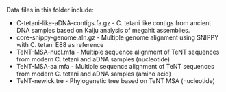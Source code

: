 Data files in this folder include:

* C-tetani-like-aDNA-contigs.fa.gz - C. tetani like contigs from ancient DNA samples based on Kaiju analysis of megahit assemblies.
* core-snippy-genome.aln.gz - Multiple genome alignment using SNIPPY with C. tetani E88 as reference
* TeNT-MSA-nucl.mfa - Multiple sequence alignment of TeNT sequences from modern C. tetani and aDNA samples (nucleotide)
* TeNT-MSA-aa.mfa - Multiple sequence alignment of TeNT sequences from modern C. tetani and aDNA samples (amino acid)
* TeNT-newick.tre - Phylogenetic tree based on TeNT MSA (nucleotide)
